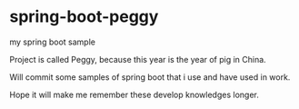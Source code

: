 # spring-boot-peggy
my spring boot sample

Project is called Peggy, because this year is the year of pig in China.

Will commit some samples of spring boot that i use and have used in work. 

Hope it will make me remember these develop knowledges longer.
